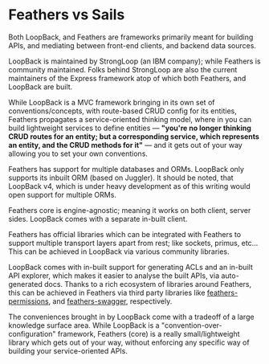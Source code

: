 # Feathers vs Sails

Both LoopBack, and Feathers are frameworks primarily meant for building APIs, and mediating between front-end clients, and backend data sources.

LoopBack is maintained by StrongLoop (an IBM company); while Feathers is community maintained. Folks behind StrongLoop are also the current maintainers of the Express framework atop of which both Feathers, and LoopBack are built.

While LoopBack is a MVC framework bringing in its own set of conventions/concepts, with route-based CRUD config for its entities, Feathers propagates a service-oriented thinking model, where in you can build lightweight services to define entities — **"you're no longer thinking CRUD routes for an entity; but a corresponding service, which represents an entity, and the CRUD methods for it"** — and it gets out of your way allowing you to set your own conventions.

Feathers has support for multiple databases and ORMs. LoopBack only supports its inbuilt ORM (based on Juggler). It should be noted, that LoopBack v4, which is under heavy development as of this writing would open support for multiple ORMs.

Feathers core is engine-agnostic; meaning it works on both client, server sides. LoopBack comes with a separate in-built client.

Feathers has official libraries which can be integrated with Feathers to support multiple transport layers apart from rest; like sockets, primus, etc... This can be achieved in LoopBack via various community libraries.

LoopBack comes with in-built support for generating ACLs and an in-built API explorer, which makes it easier to analyse the built APIs, via auto-generated docs. Thanks to a rich ecosystem of libraries around Feathers, this can be achieved in Feathers via third party libraries like [feathers-permissions](https://github.com/feathersjs-ecosystem/feathers-permissions), and [feathers-swagger](https://github.com/feathersjs-ecosystem/feathers-swagger), respectively.

The conveniences brought in by LoopBack come with a tradeoff of a large knowledge surface area. While LoopBack is a "convention-over-configuration" framework, Feathers (core) is a really small/lightweight library which gets out of your way, without enforcing any specific way of building your service-oriented APIs.